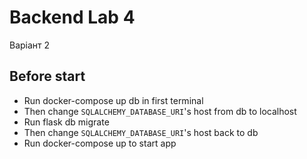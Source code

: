# Backend Lab 4

Варіант 2

## Before start

* Run docker-compose up db in first terminal
* Then change `SQLALCHEMY_DATABASE_URI`'s host from db to localhost
* Run flask db migrate
* Then change `SQLALCHEMY_DATABASE_URI`'s host back to db
* Run docker-compose up to start app